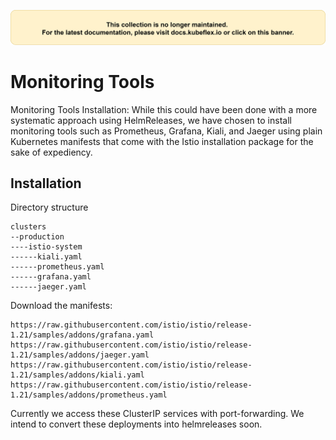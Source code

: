 [![Alt text](../images/deprecated.png?raw=true "Deprecated")](https://docs.kubeflex.io)
# Monitoring Tools

Monitoring Tools Installation:
While this could have been done with a more systematic approach using HelmReleases, we have chosen to install monitoring tools such as Prometheus, Grafana, Kiali, and Jaeger using plain Kubernetes manifests that come with the Istio installation package for the sake of expediency.

## Installation

Directory structure
```
clusters
--production
----istio-system
------kiali.yaml
------prometheus.yaml
------grafana.yaml
------jaeger.yaml
```

Download the manifests:

```
https://raw.githubusercontent.com/istio/istio/release-1.21/samples/addons/grafana.yaml
https://raw.githubusercontent.com/istio/istio/release-1.21/samples/addons/jaeger.yaml
https://raw.githubusercontent.com/istio/istio/release-1.21/samples/addons/kiali.yaml
https://raw.githubusercontent.com/istio/istio/release-1.21/samples/addons/prometheus.yaml
```
Currently we access these ClusterIP services with port-forwarding. 
We intend to convert these deployments into helmreleases soon. 
